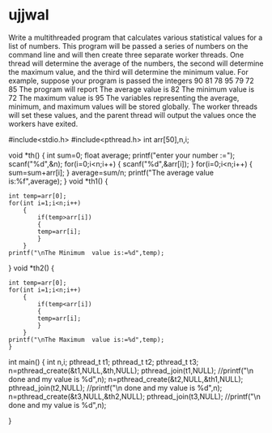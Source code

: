 # ujjwal
Write a multithreaded program that calculates various statistical values for a list of numbers. This program will be passed a series of numbers on the command line and will then create three separate worker threads. One thread will determine the average of the numbers, the second will determine the maximum value, and the third will determine the minimum value. For example, suppose your program is passed the integers
90 81 78 95 79 72 85
The program will report The average value is 82 The minimum value is 72 The maximum value is 95
The variables representing the average, minimum, and maximum values will be stored globally. The worker threads will set these values, and the parent thread will output the values once the workers have exited.




#include<stdio.h>
#include<pthread.h>
int arr[50],n,i;

void *th()
{
	int sum=0;
	float average;
	printf("enter your number :=");
	scanf("%d",&n);
	for(i=0;i<n;i++)
	{
		scanf("%d",&arr[i]);
	}
	for(i=0;i<n;i++)
		{
			sum=sum+arr[i];
		}
	average=sum/n;
	printf("The average value is:%f",average);
}
void *th1()
{


	int temp=arr[0];
	for(int i=1;i<n;i++)
		{
			if(temp>arr[i])
			{
			temp=arr[i];
			}
		}
	printf("\nThe Minimum  value is:=%d",temp);

}
void *th2()
{

	int temp=arr[0];
	for(int i=1;i<n;i++)
		{
			if(temp<arr[i])
			{
			temp=arr[i];
			}
		}
	printf("\nThe Maximum  value is:=%d",temp);
	}
int main()
{
int n,i;
pthread_t t1;
pthread_t t2;
pthread_t t3;
	n=pthread_create(&t1,NULL,&th,NULL);
	pthread_join(t1,NULL);
	//printf("\n done and my value is %d",n);
	n=pthread_create(&t2,NULL,&th1,NULL);
        pthread_join(t2,NULL);
	//printf("\n done and my value is %d",n);
	n=pthread_create(&t3,NULL,&th2,NULL);
        pthread_join(t3,NULL);
	//printf("\n done and my value is %d",n);

}
